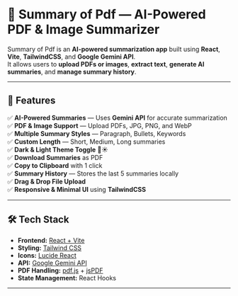 
# 📄 Summary of Pdf — AI-Powered PDF & Image Summarizer

Summary of Pdf is an **AI-powered summarization app** built using **React**, **Vite**, **TailwindCSS**, and **Google Gemini API**.  
It allows users to **upload PDFs or images**, **extract text**, **generate AI summaries**, and **manage summary history**.

---

## 🚀 Features

✅ **AI-Powered Summaries** — Uses **Gemini API** for accurate summarization  
✅ **PDF & Image Support** — Upload PDFs, JPG, PNG, and WebP  
✅ **Multiple Summary Styles** — Paragraph, Bullets, Keywords  
✅ **Custom Length** — Short, Medium, Long summaries  
✅ **Dark & Light Theme Toggle** 🌙☀️  
✅ **Download Summaries** as PDF  
✅ **Copy to Clipboard** with 1 click  
✅ **Summary History** — Stores the last 5 summaries locally  
✅ **Drag & Drop File Upload**  
✅ **Responsive & Minimal UI** using **TailwindCSS**  

---

## 🛠️ Tech Stack

- **Frontend:** [React + Vite](https://vitejs.dev/)
- **Styling:** [Tailwind CSS](https://tailwindcss.com/)
- **Icons:** [Lucide React](https://lucide.dev/)
- **API:** [Google Gemini API](https://ai.google.dev/)
- **PDF Handling:** [pdf.js](https://mozilla.github.io/pdf.js/) + [jsPDF](https://parall.ax/products/jspdf)
- **State Management:** React Hooks

---

